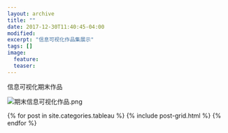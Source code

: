 ```yaml
---
layout: archive
title: ""
date: 2017-12-30T11:40:45-04:00
modified:
excerpt: "信息可视化作品集展示"
tags: []
image: 
  feature:
  teaser:
---
```


信息可视化期末作品

![期末信息可视化作品.png](https://s1.ax1x.com/2018/01/06/pVUTLn.png)








<div class="tiles">
{% for post in site.categories.tableau %}
  {% include post-grid.html %}
{% endfor %}
</div><!-- /.tiles 把所有categories 有 infovis列出來-->
